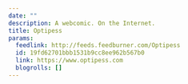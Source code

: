 ```yaml
---
date: ""
description: A webcomic. On the Internet.
title: Optipess
params:
  feedlink: http://feeds.feedburner.com/Optipess
  id: 19fd62701bbb1531b9cc8ee962b567b0
  link: https://www.optipess.com
  blogrolls: []
---
```

